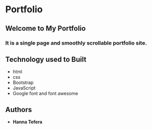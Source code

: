 # Portfolio
## Welcome to My Portfolio

### It is a single page and smoothly scrollable portfolio site. 

## Technology used to Built
* html
* css
* Bootstrap
* JavaScript
* Google font and font awesome

## Authors
* **Hanna Tefera**

